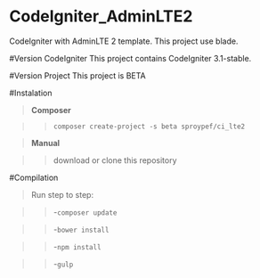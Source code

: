 # CodeIgniter_AdminLTE2
CodeIgniter with AdminLTE 2 template. This project use blade.

#Version CodeIgniter
This project contains CodeIgniter 3.1-stable.

#Version Project
This project is BETA

#Instalation

>**Composer**

>>`composer create-project -s beta sproypef/ci_lte2`

>**Manual**

>>download or clone this repository

#Compilation

>Run step to step:

>> -`composer update`

>> -`bower install`

>> -`npm install`

>> -`gulp`
